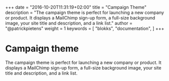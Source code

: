 +++
date            = "2016-10-20T11:31:19+02:00"
title           = "Campaign Theme"
description     = "The campaign theme is perfect for launching a new company or product. It displays a MailChimp sign-up form, a full-size background image, your site title and description, and a link list."
author          = "@patrickpietens"
weight          = 1
keywords        = [
    "blokks",
    "documentation",
]
+++

# Campaign theme

The campaign theme is perfect for launching a new company or product. It displays a MailChimp sign-up form, a full-size background image, your site title and description, and a link list.
